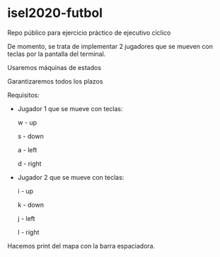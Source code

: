 # isel2020-futbol
Repo público para ejercicio práctico de ejecutivo cíclico


De momento, se trata de implementar 2 jugadores que se mueven con teclas por la pantalla del terminal.  

Usaremos máquinas de estados

Garantizaremos todos los plazos



Requisitos:

- Jugador 1 que se mueve con teclas:

    w - up

    s - down

    a - left

    d - right

- Jugador 2 que se mueve con teclas:

    i - up

    k - down

    j - left

    l - right

Hacemos print del mapa con la barra espaciadora.
